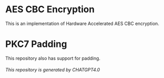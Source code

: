 # AES CBC Encryption
This is an implementation of Hardware Accelerated AES CBC encryption.

# PKC7 Padding
This repository also has support for padding.

###### This repository is generated by CHATGPT4.0
